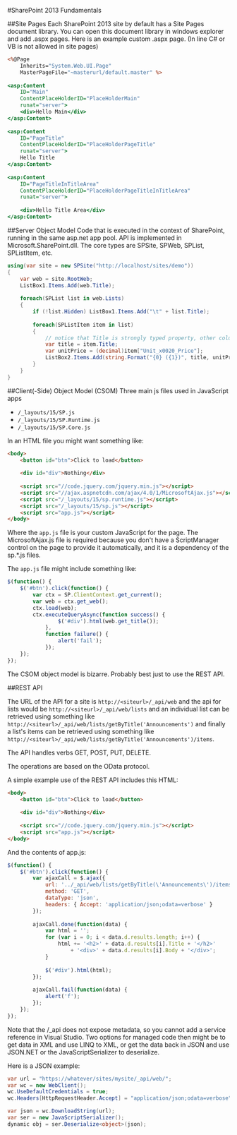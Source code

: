 #SharePoint 2013 Fundamentals

##Site Pages
Each SharePoint 2013 site by default has a Site Pages 
document library.  You can open this document library
in windows explorer and add .aspx pages.  Here is an 
example custom .aspx page.  (In line C# or VB is not 
allowed in site pages)

```asp
<%@Page 
	Inherits="System.Web.UI.Page"
	MasterPageFile="~masterurl/default.master" %>
	
<asp:Content 
	ID="Main" 
	ContentPlaceHolderID="PlaceHolderMain" 
	runat="server">
	<div>Hello Main</div>
</asp:Content>
	
<asp:Content 
	ID="PageTitle" 
	ContentPlaceHolderID="PlaceHolderPageTitle" 
	runat="server">
	Hello Title
</asp:Content>
	
<asp:Content 
	ID="PageTitleInTitleArea" 
	ContentPlaceHolderID="PlaceHolderPageTitleInTitleArea" 
	runat="server">
	
	<div>Hello Title Area</div>
</asp:Content>

```

##Server Object Model
Code that is executed in the context of SharePoint, 
running in the same asp.net app pool.  API is 
implemented in Microsoft.SharePoint.dll.  The core
types are SPSite, SPWeb, SPList, SPListItem, etc.

```csharp
using(var site = new SPSite("http://localhost/sites/demo")) 
{
	var web = site.RootWeb;
	ListBox1.Items.Add(web.Title);
	
	foreach(SPList list in web.Lists) 
	{
		if (!list.Hidden) ListBox1.Items.Add("\t" + list.Title);
		
		foreach(SPListItem item in list) 
		{
			// notice that Title is strongly typed property, other columns not so much
			var title = item.Title;
			var unitPrice = (decimal)item["Unit_x0020_Price"];
			ListBox2.Items.Add(string.Format("{0} ({1})", title, unitPrice);
		}
	}
}
```

##Client(-Side) Object Model (CSOM)
Three main js files used in JavaScript apps

* `/_layouts/15/SP.js`
* `/_layouts/15/SP.Runtime.js`
* `/_layouts/15/SP.Core.js`

In an HTML file you might want something like:

```html
<body>
	<button id="btn">Click to load</button>
	
	<div id="div">Nothing</div>
	
	<script src="//code.jquery.com/jquery.min.js"></script>
	<script src="//ajax.aspnetcdn.com/ajax/4.0/1/MicrosoftAjax.js"></script>
	<script src="/_layouts/15/sp.runtime.js"></script>
	<script src="/_layouts/15/sp.js"></script>
	<script src="app.js"></script>
</body>
```

Where the `app.js` file is your custom JavaScript for 
the page.  The MicrosoftAjax.js file is required 
because you don't have a ScriptManager control on the
page to provide it automatically, and it is a dependency
of the sp.*.js files.

The `app.js` file might include something like:

```javascript
$(function() {
	$('#btn').click(function() {
		var ctx = SP.ClientContext.get_current();
		var web = ctx.get_web();
		ctx.load(web);
		ctx.executeQueryAsync(function success() {
				$('#div').html(web.get_title());
			},
			function failure() {
				alert('fail');
			});
	});
});
```

The CSOM object model is bizarre.  Probably best just to 
use the REST API.

##REST API

The URL of the API for a site is `http://<siteurl>/_api/web`
and the api for lists would be `http://<siteurl>/_api/web/lists`
and an individual list can be retrieved using something like
`http://<siteurl>/_api/web/lists/getByTitle('Announcements')` 
and finally a list's items can be retrieved using something like
`http://<siteurl>/_api/web/lists/getByTitle('Announcements')/items`.

The API handles verbs GET, POST, PUT, DELETE.

The operations are based on the OData protocol.

A simple example use of the REST API includes this HTML:

```html
<body>
	<button id="btn">Click to load</button>
	
	<div id="div">Nothing</div>
	
	<script src="//code.jquery.com/jquery.min.js"></script>
	<script src="app.js"></script>
</body>
```

And the contents of app.js:

```javascript
$(function() {
	$('#btn').click(function() {
		var ajaxCall = $.ajax({
			url: '../_api/web/lists/getByTitle(\'Announcements\')/items',
			method: 'GET',
			dataType: 'json',
            headers: { Accept: 'application/json;odata=verbose' }
		});
		
		ajaxCall.done(function(data) {
			var html = '';
			for (var i = 0; i < data.d.results.length; i++) {
				html += '<h2>' + data.d.results[i].Title + '</h2>'
					+ '<div>' + data.d.results[i].Body + '</div>';
			}
			
			$('#div').html(html);
		});
		
		ajaxCall.fail(function(data) {
			alert('f');
		});
	});
});
```

Note that the /_api does not expose metadata, so you
cannot add a service reference in Visual Studio.
Two options for managed code then might be to 
get data in XML and use LINQ to XML, or get the data
back in JSON and use JSON.NET or the 
JavaScriptSerializer to deserialize.

Here is a JSON example:

```csharp
var url = "https://whatever/sites/mysite/_api/web/";
var wc = new WebClient();
wc.UseDefaultCredentials = true;
wc.Headers[HttpRequestHeader.Accept] = "application/json;odata=verbose";

var json = wc.DownloadString(url);
var ser = new JavaScriptSerializer();
dynamic obj = ser.Deserialize<object>(json);
```

